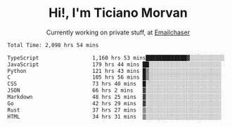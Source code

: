 <h1 align="center">Hi!, I'm Ticiano Morvan</h1>
<p align="center">Currently working on private stuff, at <a href="https://emailchaser.com" target="_blank">Emailchaser</a></p>

<!--START_SECTION:waka-->

```txt
Total Time: 2,098 hrs 54 mins

TypeScript                 1,160 hrs 53 mins█████████████▓░░░░░░░░░░░   55.31 %
JavaScript                 179 hrs 44 mins ██░░░░░░░░░░░░░░░░░░░░░░░   08.56 %
Python                     121 hrs 43 mins █▒░░░░░░░░░░░░░░░░░░░░░░░   05.80 %
C                          105 hrs 56 mins █▒░░░░░░░░░░░░░░░░░░░░░░░   05.05 %
CSS                        73 hrs 40 mins  █░░░░░░░░░░░░░░░░░░░░░░░░   03.51 %
JSON                       66 hrs 2 mins   ▓░░░░░░░░░░░░░░░░░░░░░░░░   03.15 %
Markdown                   48 hrs 25 mins  ▓░░░░░░░░░░░░░░░░░░░░░░░░   02.31 %
Go                         42 hrs 29 mins  ▓░░░░░░░░░░░░░░░░░░░░░░░░   02.02 %
Rust                       37 hrs 27 mins  ▒░░░░░░░░░░░░░░░░░░░░░░░░   01.78 %
HTML                       34 hrs 31 mins  ▒░░░░░░░░░░░░░░░░░░░░░░░░   01.64 %
```

<!--END_SECTION:waka-->
